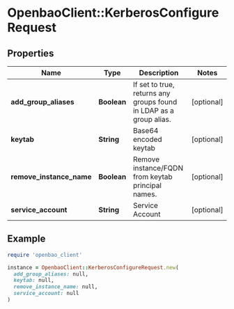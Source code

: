 # OpenbaoClient::KerberosConfigureRequest

## Properties

| Name | Type | Description | Notes |
| ---- | ---- | ----------- | ----- |
| **add_group_aliases** | **Boolean** | If set to true, returns any groups found in LDAP as a group alias. | [optional] |
| **keytab** | **String** | Base64 encoded keytab | [optional] |
| **remove_instance_name** | **Boolean** | Remove instance/FQDN from keytab principal names. | [optional] |
| **service_account** | **String** | Service Account | [optional] |

## Example

```ruby
require 'openbao_client'

instance = OpenbaoClient::KerberosConfigureRequest.new(
  add_group_aliases: null,
  keytab: null,
  remove_instance_name: null,
  service_account: null
)
```

